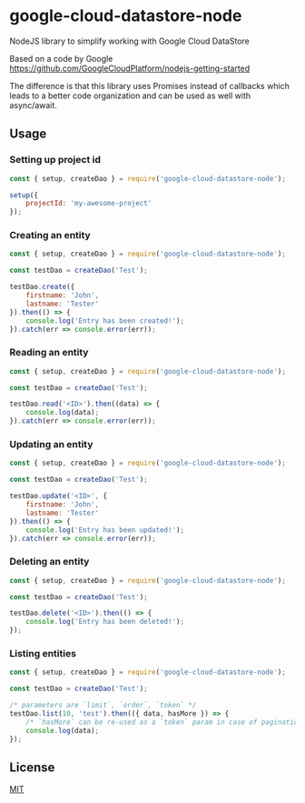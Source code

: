 # google-cloud-datastore-node

NodeJS library to simplify working with Google Cloud DataStore

Based on a code by Google https://github.com/GoogleCloudPlatform/nodejs-getting-started

The difference is that this library uses Promises instead of callbacks which leads to a better code organization
and can be used as well with async/await.

## Usage

### Setting up project id

```js
const { setup, createDao } = require('google-cloud-datastore-node');

setup({
    projectId: 'my-awesome-project'
});
```

### Creating an entity

```js
const { setup, createDao } = require('google-cloud-datastore-node');

const testDao = createDao('Test');

testDao.create({
    firstname: 'John',
    lastname: 'Tester'
}).then(() => {
    console.log('Entry has been created!');
}).catch(err => console.error(err));
```

### Reading an entity

```js
const { setup, createDao } = require('google-cloud-datastore-node');

const testDao = createDao('Test');

testDao.read('<ID>').then((data) => {
    console.log(data);
}).catch(err => console.error(err));
```

### Updating an entity

```js
const { setup, createDao } = require('google-cloud-datastore-node');

const testDao = createDao('Test');

testDao.update('<ID>', {
    firstname: 'John',
    lastname: 'Tester'
}).then(() => {
    console.log('Entry has been updated!');
}).catch(err => console.error(err));
```

### Deleting an entity

```js
const { setup, createDao } = require('google-cloud-datastore-node');

const testDao = createDao('Test');

testDao.delete('<ID>').then(() => {
    console.log('Entry has been deleted!');
});
```

### Listing entities

```js
const { setup, createDao } = require('google-cloud-datastore-node');

const testDao = createDao('Test');

/* parameters are `limit`, `order`, `token` */
testDao.list(10, 'test').then(({ data, hasMore }) => {
    /* `hasMore` can be re-used as a `token` param in case of pagination implementation */
    console.log(data);
});
```

## License

[MIT](./LICENSE)
